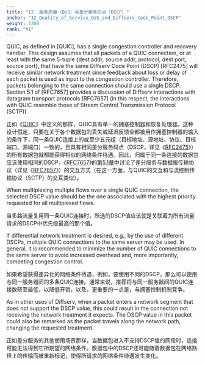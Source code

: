 ```yaml
---
title: "12. 服务质量（QoS）与差分服务码点（DSCP）"
anchor: "12_Quality_of_Service_QoS_and_Diffserv_Code_Point_DSCP"
weight: 1200
rank: "h1"
---
```


QUIC, as defined in [QUIC], has a single congestion controller and recovery handler. This design assumes that all packets of a QUIC connection, or at least with the same 5-tuple {dest addr, source addr, protocol, dest port, source port}, that have the same Diffserv Code Point (DSCP) [RFC2475] will receive similar network treatment since feedback about loss or delay of each packet is used as input to the congestion controller. Therefore, packets belonging to the same connection should use a single DSCP. Section 5.1 of [RFC7657] provides a discussion of Diffserv interactions with datagram transport protocols [RFC7657] (in this respect, the interactions with QUIC resemble those of Stream Control Transmission Protocol (SCTP)).

正如《[QUIC]()》中定义的那样，QUIC具有单一的拥塞控制器和恢复处理器。这种设计假定，只要在关于各个数据包的丢失或延迟反馈全都被用作拥塞控制器的输入的条件下，同一条QUIC连接上的或至少五元组（目标地址、源地址、协议、目标端口、源端口）一致的，且具有相同差分服务码点（DSCP，详见《[RFC2475]()》）的所有数据包就都能获得相似的网络条件待遇。因此，归属于同一条连接的数据包应该使用相同的DSCP。《[RFC7657]()》的[第5.1章]()中讨论了差分服务与数据报传输协议（详见《[RFC7657]()》）的交互方式（在这一方面，与QUIC的交互和与流控制传输协议（SCTP）的交互类似）。

When multiplexing multiple flows over a single QUIC connection, the selected DSCP value should be the one associated with the highest priority requested for all multiplexed flows.

当多路流量复用同一条QUIC连接时，所选的DSCP值应该就是关联着为所有流量请求的DSCP中优先级最高的那个值。

If differential network treatment is desired, e.g., by the use of different DSCPs, multiple QUIC connections to the same server may be used. In general, it is recommended to minimize the number of QUIC connections to the same server to avoid increased overhead and, more importantly, competing congestion control.

如果希望获得差异化的网络条件待遇，例如，要使用不同的DSCP，那么可以使用与同一服务器间的多条QUIC连接。通常来说，推荐将与同一服务器间的QUIC连接数降至最低，以降低开销，以及，更重要的一点是，与拥塞控制机制竞争。

As in other uses of Diffserv, when a packet enters a network segment that does not support the DSCP value, this could result in the connection not receiving the network treatment it expects. The DSCP value in this packet could also be remarked as the packet travels along the network path, changing the requested treatment.

正如差分服务的其他使用场景那样，当数据包进入不支持DSCP值的网段时，连接可能无法得到它所期望的网络条件。数据包中的DSCP还可能随着数据包在网络路径上的传输而被重新标记，使得所请求的网络条件待遇发生变化。
